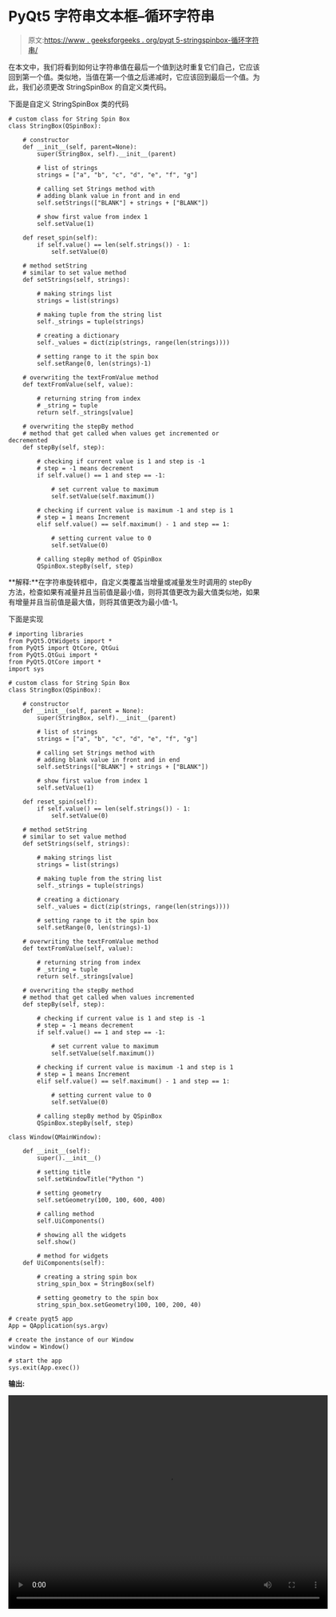 # PyQt5 字符串文本框–循环字符串

> 原文:[https://www . geeksforgeeks . org/pyqt 5-stringspinbox-循环字符串/](https://www.geeksforgeeks.org/pyqt5-stringspinbox-looping-the-strings/)

在本文中，我们将看到如何让字符串值在最后一个值到达时重复它们自己，它应该回到第一个值。类似地，当值在第一个值之后递减时，它应该回到最后一个值。为此，我们必须更改 StringSpinBox 的自定义类代码。

下面是自定义 StringSpinBox 类的代码

```
# custom class for String Spin Box
class StringBox(QSpinBox):

    # constructor
    def __init__(self, parent=None):
        super(StringBox, self).__init__(parent)

        # list of strings
        strings = ["a", "b", "c", "d", "e", "f", "g"]

        # calling set Strings method with
        # adding blank value in front and in end
        self.setStrings(["BLANK"] + strings + ["BLANK"])

        # show first value from index 1
        self.setValue(1)

    def reset_spin(self):
        if self.value() == len(self.strings()) - 1:
            self.setValue(0)

    # method setString
    # similar to set value method
    def setStrings(self, strings):

        # making strings list
        strings = list(strings)

        # making tuple from the string list
        self._strings = tuple(strings)

        # creating a dictionary
        self._values = dict(zip(strings, range(len(strings))))

        # setting range to it the spin box
        self.setRange(0, len(strings)-1)

    # overwriting the textFromValue method
    def textFromValue(self, value):

        # returning string from index
        # _string = tuple
        return self._strings[value]

    # overwriting the stepBy method
    # method that get called when values get incremented or decremented
    def stepBy(self, step):

        # checking if current value is 1 and step is -1
        # step = -1 means decrement
        if self.value() == 1 and step == -1:

            # set current value to maximum
            self.setValue(self.maximum())

        # checking if current value is maximum -1 and step is 1
        # step = 1 means Increment
        elif self.value() == self.maximum() - 1 and step == 1:

            # setting current value to 0
            self.setValue(0)

        # calling stepBy method of QSpinBox
        QSpinBox.stepBy(self, step)

```

**解释:**在字符串旋转框中，自定义类覆盖当增量或减量发生时调用的 stepBy 方法，检查如果有减量并且当前值是最小值，则将其值更改为最大值类似地，如果有增量并且当前值是最大值，则将其值更改为最小值-1。

下面是实现

```
# importing libraries
from PyQt5.QtWidgets import * 
from PyQt5 import QtCore, QtGui
from PyQt5.QtGui import * 
from PyQt5.QtCore import * 
import sys

# custom class for String Spin Box
class StringBox(QSpinBox):

    # constructor
    def __init__(self, parent = None):
        super(StringBox, self).__init__(parent)

        # list of strings
        strings = ["a", "b", "c", "d", "e", "f", "g"]

        # calling set Strings method with
        # adding blank value in front and in end
        self.setStrings(["BLANK"] + strings + ["BLANK"])

        # show first value from index 1
        self.setValue(1)

    def reset_spin(self):
        if self.value() == len(self.strings()) - 1:
            self.setValue(0)

    # method setString
    # similar to set value method
    def setStrings(self, strings):

        # making strings list
        strings = list(strings)

        # making tuple from the string list
        self._strings = tuple(strings)

        # creating a dictionary
        self._values = dict(zip(strings, range(len(strings))))

        # setting range to it the spin box
        self.setRange(0, len(strings)-1)

    # overwriting the textFromValue method
    def textFromValue(self, value):

        # returning string from index
        # _string = tuple
        return self._strings[value]

    # overwriting the stepBy method
    # method that get called when values incremented
    def stepBy(self, step):

        # checking if current value is 1 and step is -1
        # step = -1 means decrement
        if self.value() == 1 and step == -1:

            # set current value to maximum
            self.setValue(self.maximum())

        # checking if current value is maximum -1 and step is 1
        # step = 1 means Increment
        elif self.value() == self.maximum() - 1 and step == 1:

            # setting current value to 0
            self.setValue(0)

        # calling stepBy method by QSpinBox
        QSpinBox.stepBy(self, step)

class Window(QMainWindow):

    def __init__(self):
        super().__init__()

        # setting title
        self.setWindowTitle("Python ")

        # setting geometry
        self.setGeometry(100, 100, 600, 400)

        # calling method
        self.UiComponents()

        # showing all the widgets
        self.show()

        # method for widgets
    def UiComponents(self):

        # creating a string spin box
        string_spin_box = StringBox(self)

        # setting geometry to the spin box
        string_spin_box.setGeometry(100, 100, 200, 40)

# create pyqt5 app
App = QApplication(sys.argv)

# create the instance of our Window
window = Window()

# start the app
sys.exit(App.exec())
```

**输出:**

<video class="wp-video-shortcode" id="video-413080-1" width="640" height="428" preload="metadata" controls=""><source type="video/mp4" src="https://media.geeksforgeeks.org/wp-content/uploads/20200515011113/Python-15-05-2020-01_04_13.mp4?_=1">[https://media.geeksforgeeks.org/wp-content/uploads/20200515011113/Python-15-05-2020-01_04_13.mp4](https://media.geeksforgeeks.org/wp-content/uploads/20200515011113/Python-15-05-2020-01_04_13.mp4)</video>